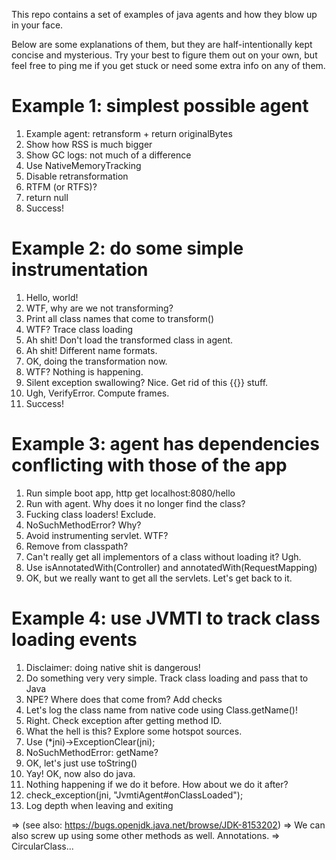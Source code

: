 This repo contains a set of examples of java agents and how they blow up in your face.

Below are some explanations of them, but they are half-intentionally kept concise and
mysterious. Try your best to figure them out on your own, but feel free to ping me if
you get stuck or need some extra info on any of them.


# Example 1: simplest possible agent

  1.  Example agent: retransform + return originalBytes
  2.  Show how RSS is much bigger
  3.  Show GC logs: not much of a difference
  4.  Use NativeMemoryTracking
  5.  Disable retransformation
  6.  RTFM (or RTFS)?
  7.  return null
  8.  Success!

# Example 2: do some simple instrumentation

  1.  Hello, world!
  2.  WTF, why are we not transforming?
  3.  Print all class names that come to transform()
  4.  WTF? Trace class loading
  5.  Ah shit! Don't load the transformed class in agent.
  6.  Ah shit! Different name formats.
  7.  OK, doing the transformation now.
  8.  WTF? Nothing is happening.
  9.  Silent exception swallowing? Nice. Get rid of this {{}} stuff.
  10. Ugh, VerifyError. Compute frames.
  11. Success!

# Example 3: agent has dependencies conflicting with those of the app

  1.  Run simple boot app, http get localhost:8080/hello
  2.  Run with agent. Why does it no longer find the class?
  3.  Fucking class loaders! Exclude.
  4.  NoSuchMethodError? Why?
  5.  Avoid instrumenting servlet. WTF?
  6.  Remove from classpath?
  7.  Can't really get all implementors of a class without loading it? Ugh.
  8.  Use isAnnotatedWith(Controller) and annotatedWith(RequestMapping)
  9.  OK, but we really want to get all the servlets. Let's get back to it.

# Example 4: use JVMTI to track class loading events

  1.  Disclaimer: doing native shit is dangerous!
  2.  Do something very very simple. Track class loading and pass that to Java
  3.  NPE? Where does that come from? Add checks
  4.  Let's log the class name from native code using Class.getName()!
  5.  Right. Check exception after getting method ID.
  6.  What the hell is this? Explore some hotspot sources.
  7.  Use (*jni)->ExceptionClear(jni);
  8.  NoSuchMethodError: getName?
  9.  OK, let's just use toString()
  10. Yay! OK, now also do java.
  11. Nothing happening if we do it before. How about we do it after?
  12. check_exception(jni, "JvmtiAgent#onClassLoaded");
  13. Log depth when leaving and exiting

  => (see also: https://bugs.openjdk.java.net/browse/JDK-8153202)
  => We can also screw up using some other methods as well. Annotations.
  => CircularClass...